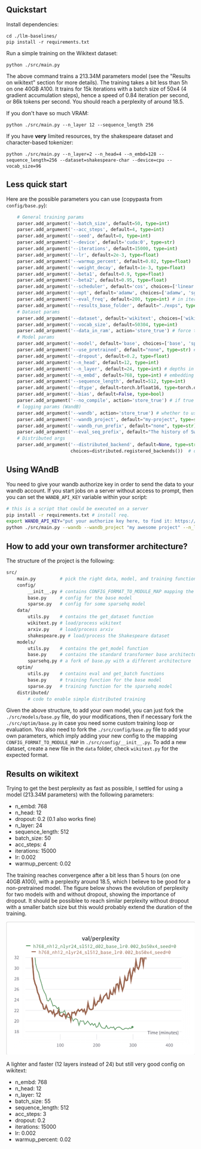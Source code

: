 
## Quickstart 

Install dependencies: 

```
cd ./llm-baselines/
pip install -r requirements.txt
```

Run a simple training on the Wikitext dataset:

```
python ./src/main.py
```

The above command trains a 213.34M parameters model (see the "Results on wikitext" section for more details). The training takes a bit less than 5h on one 40GB A100. It trains for 15k iterations with a batch size of 50x4 (4 gradient accumulation steps), hence a speed of 0.84 iteration per second, or 86k tokens per second. You should reach a perplexity of around 18.5. 

If you don't have so much VRAM:

```
python ./src/main.py --n_layer 12 --sequence_length 256
```

If you have **very** limited resources, try the shakespeare dataset and character-based tokenizer:

```
python ./src/main.py --n_layer=2 --n_head=4 --n_embd=128 --sequence_length=256 --dataset=shakespeare-char --device=cpu --vocab_size=96
```

## Less quick start

Here are the possible parameters you can use (copypasta from `config/base.py`):

```python
    # General training params
    parser.add_argument('--batch_size', default=50, type=int)
    parser.add_argument('--acc_steps', default=4, type=int)
    parser.add_argument('--seed', default=0, type=int)
    parser.add_argument('--device', default='cuda:0', type=str)
    parser.add_argument('--iterations', default=15000, type=int)
    parser.add_argument('--lr', default=2e-3, type=float)
    parser.add_argument('--warmup_percent', default=0.02, type=float)
    parser.add_argument('--weight_decay', default=1e-3, type=float)
    parser.add_argument('--beta1', default=0.9, type=float)
    parser.add_argument('--beta2', default=0.95, type=float)
    parser.add_argument('--scheduler', default='cos', choices=['linear', 'cos', 'none'])
    parser.add_argument('--opt', default='adamw', choices=['adamw', 'sgd'])
    parser.add_argument('--eval_freq', default=200, type=int) # in iterations
    parser.add_argument('--results_base_folder', default="./exps", type=str) 
    # Dataset params
    parser.add_argument('--dataset', default='wikitext', choices=['wikitext', "shakespeare-char", 'arxiv', "arxiv2000", "arxiv+wiki", 'openwebtext2'])
    parser.add_argument('--vocab_size', default=50304, type=int)
    parser.add_argument('--data_in_ram', action='store_true') # force the data to RAM, mostly useless except for openwebtext2 
    # Model params
    parser.add_argument('--model', default='base', choices=['base', 'sparse-heads-q'])
    parser.add_argument('--use_pretrained', default="none", type=str) # 'none', 'gpt-2' or a path to the pretraind model
    parser.add_argument('--dropout', default=0.2, type=float)
    parser.add_argument('--n_head', default=12, type=int)
    parser.add_argument('--n_layer', default=24, type=int) # depths in att + ff blocks
    parser.add_argument('--n_embd', default=768, type=int) # embedding size / hidden size ... 
    parser.add_argument('--sequence_length', default=512, type=int)
    parser.add_argument('--dtype', default=torch.bfloat16, type=torch.dtype)
    parser.add_argument('--bias', default=False, type=bool)
    parser.add_argument('--no_compile', action='store_true') # if true then model is not compiled 
    # logging params (WandB)
    parser.add_argument('--wandb', action='store_true') # whether to use wandb or not
    parser.add_argument('--wandb_project', default="my-project", type=str)
    parser.add_argument('--wandb_run_prefix', default="none", type=str) # is added before the autogenerated experiment name
    parser.add_argument('--eval_seq_prefix', default="The history of Switzerland ", type=str) # prefix used to generate sequences
    # Distributed args
    parser.add_argument('--distributed_backend', default=None, type=str, required=False,
                        choices=distributed.registered_backends())  # distributed backend type
```

## Using WAndB

You need to give your wandb authorize key in order to send the data to your wandb account. If you start jobs on a server without access to prompt, then you can set the `WANDB_API_KEY` variable within your script:

```bash
# this is a script that could be executed on a server
pip install -r requirements.txt # install req.
export WANDB_API_KEY="put your authorize key here, to find it: https://wandb.ai/authorize"
python ./src/main.py --wandb --wandb_project "my awesome project" --n_layer 7 --model base --seed 123
```

## How to add your own transformer architecture? 

The structure of the project is the following: 

```sh
src/
    main.py         # pick the right data, model, and training function
    config/
        __init__.py # contains CONFIG_FORMAT_TO_MODULE_MAP mapping the name given to the --config_format flag with a python conf file
        base.py     # config for the base model
        sparse.py   # config for some sparsehq model
    data/
        utils.py    # contains the get_dataset function
        wikitext.py # load/process wikitext
        arxiv.py    # load/process arxiv
        shakespeare.py # load/process the Shakespeare dataset
    models/
        utils.py    # contains the get_model function
        base.py     # contains the standard transformer base architecture
        sparsehq.py # a fork of base.py with a different architecture
    optim/
        utils.py    # contains eval and get_batch functions
        base.py     # training function for the base model
        sparse.py   # training function for the sparsehq model
    distributed/
        # code to enable simple distributed training
```

Given the above structure, to add your own model, you can just fork the `./src/models/base.py` file, do your modifications, then if necessary fork the `./src/optim/base.py` in case you need some custom training loop or evaluation. You also need to fork the `./src/config/base.py` file to add your own parameters, which imply adding your new config to the mapping `CONFIG_FORMAT_TO_MODULE_MAP` in `./src/config/__init__.py`. To add a new dataset, create a new file in the `data` folder, check `wikitext.py` for the expected format. 


## Results on wikitext

Trying to get the best perplexity as fast as possible, I settled for using a model (213.34M parameters) with the following parameters:
* n_embd: 768
* n_head: 12
* dropout: 0.2 (0.1 also works fine)
* n_layer: 24
* sequence_length: 512
* batch_size: 50
* acc_steps: 4
* iterations: 15000
* lr: 0.002
* warmup_percent: 0.02

The training reaches convergence after a bit less than 5 hours (on one 40GB A100), with a perplexity around 18.5, which I believe to be good for a non-pretrained model. The figure below shows the evolution of perplexity for two models with and without dropout, showing the importance of dropout. It should be possiblee to reach similar perplexity without dropout with a smaller batch size but this would probably extend the duration of the training. 

![](./assets/pp-wikitext.png)

A lighter and faster (12 layers instead of 24) but still very good config on wikitext:

* n_embd: 768
* n_head: 12 
* n_layer: 12 
* batch_size: 55 
* sequence_length: 512 
* acc_steps: 3 
* dropout: 0.2
* iterations: 15000
* lr: 0.002
* warmup_percent: 0.02
